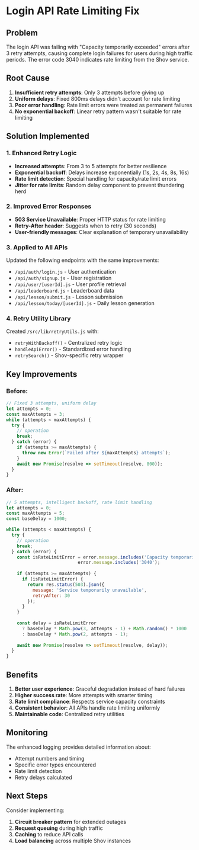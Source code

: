 # Login API Rate Limiting Fix

## Problem
The login API was failing with "Capacity temporarily exceeded" errors after 3 retry attempts, causing complete login failures for users during high traffic periods. The error code 3040 indicates rate limiting from the Shov service.

## Root Cause
1. **Insufficient retry attempts**: Only 3 attempts before giving up
2. **Uniform delays**: Fixed 800ms delays didn't account for rate limiting
3. **Poor error handling**: Rate limit errors were treated as permanent failures
4. **No exponential backoff**: Linear retry pattern wasn't suitable for rate limiting

## Solution Implemented

### 1. Enhanced Retry Logic
- **Increased attempts**: From 3 to 5 attempts for better resilience
- **Exponential backoff**: Delays increase exponentially (1s, 2s, 4s, 8s, 16s)
- **Rate limit detection**: Special handling for capacity/rate limit errors
- **Jitter for rate limits**: Random delay component to prevent thundering herd

### 2. Improved Error Responses
- **503 Service Unavailable**: Proper HTTP status for rate limiting
- **Retry-After header**: Suggests when to retry (30 seconds)
- **User-friendly messages**: Clear explanation of temporary unavailability

### 3. Applied to All APIs
Updated the following endpoints with the same improvements:
- `/api/auth/login.js` - User authentication
- `/api/auth/signup.js` - User registration  
- `/api/user/[userId].js` - User profile retrieval
- `/api/leaderboard.js` - Leaderboard data
- `/api/lesson/submit.js` - Lesson submission
- `/api/lesson/today/[userId].js` - Daily lesson generation

### 4. Retry Utility Library
Created `/src/lib/retryUtils.js` with:
- `retryWithBackoff()` - Centralized retry logic
- `handleApiError()` - Standardized error handling
- `retrySearch()` - Shov-specific retry wrapper

## Key Improvements

### Before:
```javascript
// Fixed 3 attempts, uniform delay
let attempts = 0;
const maxAttempts = 3;
while (attempts < maxAttempts) {
  try {
    // operation
    break;
  } catch (error) {
    if (attempts >= maxAttempts) {
      throw new Error(`Failed after ${maxAttempts} attempts`);
    }
    await new Promise(resolve => setTimeout(resolve, 800));
  }
}
```

### After:
```javascript
// 5 attempts, intelligent backoff, rate limit handling
let attempts = 0;
const maxAttempts = 5;
const baseDelay = 1000;

while (attempts < maxAttempts) {
  try {
    // operation
    break;
  } catch (error) {
    const isRateLimitError = error.message.includes('Capacity temporarily exceeded') || 
                           error.message.includes('3040');
    
    if (attempts >= maxAttempts) {
      if (isRateLimitError) {
        return res.status(503).json({ 
          message: 'Service temporarily unavailable',
          retryAfter: 30 
        });
      }
    }
    
    const delay = isRateLimitError 
      ? baseDelay * Math.pow(3, attempts - 1) + Math.random() * 1000
      : baseDelay * Math.pow(2, attempts - 1);
    
    await new Promise(resolve => setTimeout(resolve, delay));
  }
}
```

## Benefits
1. **Better user experience**: Graceful degradation instead of hard failures
2. **Higher success rate**: More attempts with smarter timing
3. **Rate limit compliance**: Respects service capacity constraints
4. **Consistent behavior**: All APIs handle rate limiting uniformly
5. **Maintainable code**: Centralized retry utilities

## Monitoring
The enhanced logging provides detailed information about:
- Attempt numbers and timing
- Specific error types encountered
- Rate limit detection
- Retry delays calculated

## Next Steps
Consider implementing:
1. **Circuit breaker pattern** for extended outages
2. **Request queuing** during high traffic
3. **Caching** to reduce API calls
4. **Load balancing** across multiple Shov instances